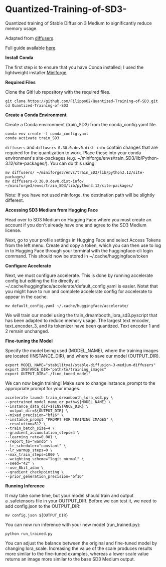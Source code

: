 # Quantized-Training-of-SD3-
Quantized training of Stable Diffusion 3 Medium to significantly reduce memory usage.

Adapted from [diffusers](https://github.com/huggingface/diffusers).

Full guide available [here](https://medium.com/@filipposantiano/fine-tuning-stable-diffusion-3-medium-with-16gb-vram-36f4e0d084e7). 

**Install Conda**

The first step is to ensure that you have Conda installed; I used the lightweight installer [Miniforge](https://github.com/conda-forge/miniforge).

**Required Files**

Clone the GitHub repository with the required files.
```
git clone https://github.com/FilippoO2/Quantized-Training-of-SD3.git
cd Quantized-Training-of-SD3
```
**Create a Conda Environment**

Create a Conda environment (train_SD3) from the conda_config.yaml file.

```
conda env create -f conda_config.yaml
conda activate train_SD3
```

`diffusers` and `diffusers-0.30.0.dev0.dist-info` contain changes that are required for the quantization to work. Place these into your conda environment's site-packages (e.g. ~/miniforge/envs/train_SD3/lib/Python-3.12/site-packages/). You can do this using:

```
mv diffusers/ ~/miniforge3/envs/train_SD3/lib/python3.12/site-packages/
mv diffusers-0.30.0.dev0.dist-info/ ~/miniforge3/envs/train_SD3/lib/python3.12/site-packages/
```

Note: If you have not used miniforge, the destination path will be slightly different.

**Accessing SD3 Medium from Hugging Face**

Head over to SD3 Medium on Hugging Face where you must create an account if you don't already have one and agree to the SD3 Medium license.

Next, go to your profile settings in Hugging Face and select Access Tokens from the left menu. Create and copy a token, which you can then use to log in to Hugging Face through your terminal with the huggingface-cli login command. This should now be stored in ~/.cache/huggingface/token

**Configure Accelerate**

Next, we must configure accelerate. This is done by running accelerate config but editing the file directly at ~/.cache/huggingface/accelerate/default_config.yaml is easier. Notet that you might have to run and complete accelerate config for accelerate to appear in the cache.

```
mv default_config.yaml ~/.cache/huggingface/accelerate/
```

We will train our model using the train_dreambooth_lora_sd3.pyscript that has been adapted to reduce memory usage. The largest text encoder, text_encoder_3, and its tokenizer have been quantized. Text encoder 1 and 2 remain unchanged.

**Fine-tuning the Model**

Specify the model being used (MODEL_NAME), where the training images are located (INSTANCE_DIR), and where to save our model (OUTPUT_DIR).

```
export MODEL_NAME="stabilityai/stable-diffusion-3-medium-diffusers"
export INSTANCE_DIR="path/to/training_images"
export OUTPUT_DIR="./fine_tuned_model"
```

We can now begin training! Make sure to change instance_prompt to the appropriate prompt for your images.

```
accelerate launch train_dreambooth_lora_sd3.py \
--pretrained_model_name_or_path=${MODEL_NAME} \
--instance_data_dir=${INSTANCE_DIR} \
--output_dir=${OUTPUT_DIR} \
--mixed_precision="bf16" \
--instance_prompt "PROMPT FOR TRAINING IMAGES" \
--resolution=512 \
--train_batch_size=4 \
--gradient_accumulation_steps=4 \
--learning_rate=0.001 \
--report_to="wandb" \
--lr_scheduler="constant" \
--lr_warmup_steps=0 \
--max_train_steps=1000 \
--weighting_scheme="logit_normal" \
--seed="42" \
--use_8bit_adam \
--gradient_checkpointing \
--prior_generation_precision="bf16"
```

**Running Inference**

It may take some time, but your model should train and output a .safetensors file in your OUTPUT_DIR. Before we can test it, we need to add config.json to the OUTPUT_DIR:

```
mv config.json ${OUTPUT_DIR}
```

You can now run inference with your new model (run_trained.py):

```
python run_trained.py
```

You can adjust the balance between the original and fine-tuned model by changing lora_scale. Increasing the value of the scale produces results more similar to the fine-tuned examples, whereas a lower scale value returns an image more similar to the base SD3 Medium output.
